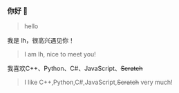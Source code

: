 ### 你好 👋
> hello


我是 lh，很高兴遇见你！
> I am lh, nice to meet you!

我喜欢C++、Python、C#、JavaScript、~~Scratch~~
> I like C++,Python,C#,JavaScript,~~Scratch~~ very much!


<!--
**lh11117/lh11117** is a ✨ _special_ ✨ repository because its `README.md` (this file) appears on your GitHub profile.

Here are some ideas to get you started:

- 🔭 I’m currently working on ...
- 🌱 I’m currently learning ...
- 👯 I’m looking to collaborate on ...
- 🤔 I’m looking for help with ...
- 💬 Ask me about ...
- 📫 How to reach me: ...
- 😄 Pronouns: ...
- ⚡ Fun fact: ...
-->



